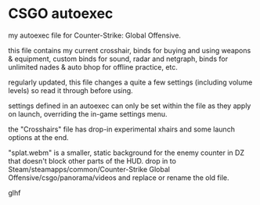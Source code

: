 # CSGO autoexec
my autoexec file for Counter-Strike: Global Offensive. 


this file contains my current crosshair, binds for buying and using weapons & equipment, custom binds for sound, radar and netgraph, binds for unlimited nades & auto bhop for offline practice, etc.

regularly updated, this file changes a quite a few settings (including volume levels) so read it through before using.

settings defined in an autoexec can only be set within the file as they apply on launch, overriding the in-game settings menu.

the "Crosshairs" file has drop-in experimental xhairs and some launch options at the end.

"splat.webm" is a smaller, static background for the enemy counter in DZ that doesn't block other parts of the HUD.
drop in to Steam/steamapps/common/Counter-Strike Global Offensive/csgo/panorama/videos and replace or rename the old file.


glhf
